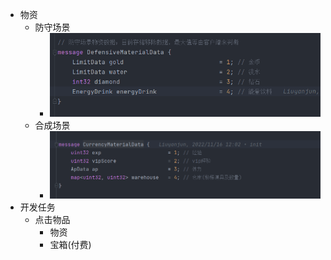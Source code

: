 - 物资
	- 防守场景
		- ![image.png](../assets/image_1677727568629_0.png)
	- 合成场景
		- ![image.png](../assets/image_1677727600091_0.png)
- 开发任务
	- 点击物品
		- 物资
		- 宝箱(付费)